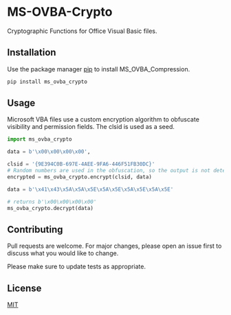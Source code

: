 # MS-OVBA-Crypto
Cryptographic Functions for Office Visual Basic files.

## Installation

Use the package manager [pip](https://pip.pypa.io/en/stable/) to install MS_OVBA_Compression.

```bash
pip install ms_ovba_crypto
```

## Usage
Microsoft VBA files use a custom encryption algorithm to obfuscate visibility and permission fields. The clsid is used as a seed. 

```python
import ms_ovba_crypto

data = b'\x00\x00\x00\x00',

clsid = '{9E394C0B-697E-4AEE-9FA6-446F51FB30DC}'
# Random numbers are used in the obfuscation, so the output is not deterministic.
encrypted = ms_ovba_crypto.encrypt(clsid, data)

data = b'\x41\x43\x5A\x5A\x5E\x5A\x5E\x5A\x5E\x5A\x5E'

# returns b'\x00\x00\x00\x00'
ms_ovba_crypto.decrypt(data)

```


## Contributing

Pull requests are welcome. For major changes, please open an issue first
to discuss what you would like to change.

Please make sure to update tests as appropriate.

## License

[MIT](https://choosealicense.com/licenses/mit/)

